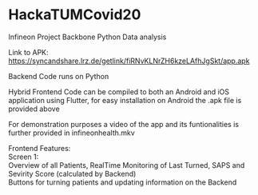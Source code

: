 # HackaTUMCovid20
Infineon Project Backbone Python Data analysis

Link to APK: https://syncandshare.lrz.de/getlink/fiRNvKLNrZH6kzeLAfhJgSkt/app.apk 

Backend Code runs on Python 

Hybrid Frontend Code can be compiled to both an Android and iOS application using Flutter, for easy installation on Android the .apk file is provided above

For demonstration purposes a video of the app and its funtionalities is further provided in infineonhealth.mkv
  
  
  
  
  
Frontend Features:  
   Screen 1:  
    Overview of all Patients, RealTime Monitoring of Last Turned, SAPS and Sevirity Score (calculated by Backend)    
      Buttons for turning patients and updating information on the Backend      
